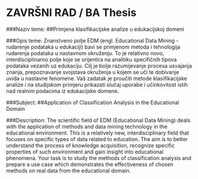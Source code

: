 # ZAVRŠNI RAD / BA Thesis

###Naziv teme:
##Primjena klasifikacijske analize u edukacijskoj domeni

###Opis teme:
Znanstveno polje EDM (engl. Educational Data Mining - rudarenje podataka u edukaciji) bavi se primjenom metoda i tehnologija rudarenja podataka u nastavnom okruženju. To je relativno novo, interdisciplinarno polje koje se orijentira na analitiku specifičnih tipova podataka vezanih uz edukaciju. Cilj je bolje razumijevanje procesa usvajanja znanja, prepoznavanje svojstava okruženja u kojem se uči te dobivanje uvida u nastavne fenomene. Vaš zadatak je proučiti metode klasifikacijske analize i na studijskom primjeru prikazati slučaj uporabe i učinkovitost istih nad realnim podacima iz edukacijske domene.

###Subject:
##Application of Classification Analysis in the Educational Domain

###Description:
The scientific field of EDM (Educational Data Mining) deals with the application of methods and data mining technology in the educational environment. This is a relatively new, interdisciplinary field that focuses on specific types of data related to education. The aim is to better understand the process of knowledge acquisition, recognize specific properties of such environment and gain insight into educational phenomena. Your task is to study the methods of classification analysis and prepare a use case which demonstrates the effectiveness of chosen methods on real data from the educational domain.
